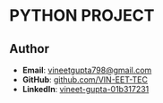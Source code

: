 # PYTHON PROJECT

## Author
- **Email**: vineetgupta798@gmail.com
- **GitHub**: [github.com/VIN-EET-TEC](https://https://github.com/VIN-EET-TEC)
- **LinkedIn**: [vineet-gupta-01b317231](https://www.linkedin.com/in/vineet-gupta-01b317231/)
